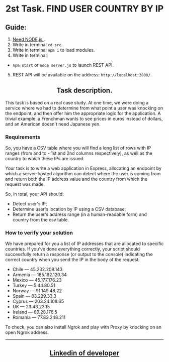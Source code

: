 <h1 align = "center">2st Task. FIND USER COUNTRY BY IP</h1>

## Guide:

1.  <a href = "https://nodejs.org/uk" target="_blank" rel="noreferrer noopener">Need
    NODE.js.</a>.
2.  Write in terminal `cd src`.
3.  Write in terminal `npm i` to load modules.
4.  Write in terminal:

- `npm start` or `node server.js` to launch REST API.

5.  REST API will be available on the address: `http://localhost:3000/`.

<h2 align = "center"> Task description.</h2>

This task is based on a real case study. At one time, we were doing a service
where we had to determine from what point a user was knocking on the endpoint,
and then offer him the appropriate logic for the application. A trivial example:
a Frenchman wants to see prices in euros instead of dollars, and an American
doesn't need Japanese yen.

### Requirements

So, you have a CSV table where you will find a long list of rows with IP ranges
(from and to - 1st and 2nd columns respectively), as well as the country to
which these IPs are issued.

Your task is to write a web application in Express, allocating an endpoint by
which a server-hosted algorithm can detect where the user is coming from and
return both the IP address value and the country from which the request was
made.

So, in total, your API should:

- Detect user's IP;
- Determine user's location by IP using a CSV database;
- Return the user's address range (in a human-readable form) and country from
  the csv table.

### How to verify your solution

We have prepared for you a list of IP addresses that are allocated to specific
countries. If you've done everything correctly, your script should successfully
return a response (or output to the console) indicating the correct country when
you send the IP in the body of the request:

- Chile — 45.232.208.143
- Armenia — 185.182.120.34
- Mexico — 45.177.176.23
- Turkey — 5.44.80.51
- Norway — 91.149.48.22
- Spain — 83.229.33.3
- Cyprus — 203.24.108.65
- UK — 23.43.23.15
- Ireland — 89.28.176.5
- Romania — 77.83.248.211

To check, you can also install Ngrok and play with Proxy by knocking on an open
Ngrok address.

---

<h2 align = "center"><a href="https://www.linkedin.com/in/olexiy-kiselyov/" target="_blank" rel="noreferrer noopener">
Linkedin of developer</a></h2>
